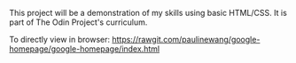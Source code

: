 This project will be a demonstration of my skills using basic HTML/CSS. It is part of The Odin Project's curriculum.

To directly view in browser: https://rawgit.com/paulinewang/google-homepage/google-homepage/index.html
